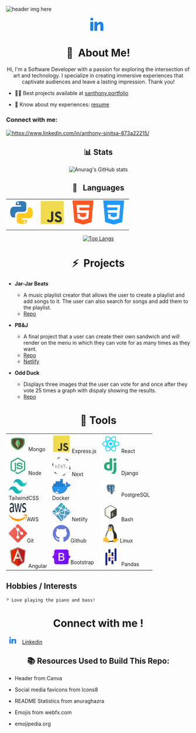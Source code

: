 ![header img here](./img/muun.png)

<p align="center">
<a href="https://www.linkedin.com/in/anthony-sinitsa-873a22215/" target="_blank" rel="noopener noreferrer"><img height="38" src="./img/linkedin.png"></a>&nbsp;&nbsp;
</p>

<h1 align="center">👋&nbsp; About Me!</h1>

<p align="center">
Hi, I'm a Software Developer with a passion for exploring the intersection of art and technology. I specialize in creating immersive experiences that captivate audiences and leave a lasting impression. Thank you!
</p>

- 👨‍💻 Best projects available at [santhony.portfolio](https://santhony.netlify.app)

- 📄 Know about my experiences: [resume](https://docs.google.com/document/d/1NBylvw9Th97QOjqhKyZkAS3XX0kxTUbghqiXap15QcY/edit?usp=sharing)

<h3 align="left">Connect with me:</h3>
<p align="left">
<a href="https://linkedin.com/in/https://www.linkedin.com/in/anthony-sinitsa-873a22215/" target="blank"><img align="center" src="https://raw.githubusercontent.com/rahuldkjain/github-profile-readme-generator/master/src/images/icons/Social/linked-in-alt.svg" alt="https://www.linkedin.com/in/anthony-sinitsa-873a22215/" height="30" width="40" /></a>
</p>

<div align="center">  
  
## 📊 Stats
  
![Anurag's GitHub stats](https://github-readme-stats.vercel.app/api?username=AnthonySinitsa&count_private=true&show_icons=true&theme=tokyonight&card_width=750)
  
## 🐍 &nbsp; Languages

|  |  |  |  |
| ----------- | ----------- | ----------- | ----------- |
<img src="./img/python.png" width=70/> | <img src="./img/js.png" width=70/> | <img src="./img/html.png" width=70/> | <img src="./img/css.png" width=70/> |
|  |  |  |  |

[![Top Langs](https://github-readme-stats.vercel.app/api/top-langs/?username=AnthonySinitsa&layout=compact&theme=dark&card_width=750&langs_count=6)](https://github.com/AnthonySinitsa/github-readme-stats)
</div>

<h1 align="center">⚡&nbsp; Projects</h1>

- <b>Jar-Jar Beats</b>
  - A music playlist creator that allows the user to create a playlist and add songs to it. The user can also search for songs and add them to the playlist.
  - [Repo](https://github.com/orgs/MVP-Music-Variant-Project/repositories)

- <b>PB&J</b>
  - A final project that a user can create their own sandwich and will render on the menu in which they can vote for as many times as they want.
  - [Repo](https://github.com/PeanutButter-and-JavaScript/PB-JS)
  - [Netlify](https://peanutbutter-and-javascript.github.io/PB-JS/)

- <b>Odd Duck</b>
  - Displays three images that the user can vote for and once after they vote 25 times a graph with dispaly showing the results.
  - [Repo](https://github.com/AnthonySinitsa/odd-duck)

<!-- - [Python Data Structures and Algorithms](https://github.com/AnthonySinitsa/data-structures-and-algorithms/tree/main/python) -->

<!-- <div align="center">

[![willianrod's wakatime stats](https://github-readme-stats.vercel.app/api/wakatime?username=AnthonySinitsa)](https://github.com/anuraghazra/github-readme-stats)
</div> -->

<h1 align="center">🔧 Tools</h1>

<div align="center">

| | | |
| ----------- | ----------- | ----------- |
| <img src="./img/mongodb.png" height=40   width=50/> Mongo | <img src="./img/js.png" width=50/> Express.js | <img src="./img/react.png" width=50/> React |
| <img src="./img/node.png" width=50/> Node | <img src="./img/next_logo.png" width=50/> Next | <img src="./img/django.png" width=50/> Django
| <img src="./img/tailwind.png" height=40 width=50/><br>TailwindCSS | <img src="./img/docker.png" height=40 width=50/> <br>Docker | <img src="./img/postgresql.png" height=40 width=50/> PostgreSQL
| <img src="./img/aws.png" height=50 width=50/>AWS | <img src="./img/netlify.png" height=50 width=50/> Netlify | <img src="./img/bash.png" height=50 width=50/> Bash
| <img src="./img/git.png" width=50/>Git | <img src="./img/github.png" width=50/>Github | <img src="./img/linux.png" width=50/>Linux
| <img src="./img/angular.png" height=60 width=50/> Angular | <img src="./img/bootstrap_logo.png" height=40 width=50/>Bootstrap | <img src="./img/pandas.png" width=50/> Pandas |

</div>

## Hobbies / Interests

    𝄢 Love playing the piano and bass!

<h1 align="center"> Connect with me !</h1>

  &nbsp; <img src="./img/linkedin.png" width=20/> &nbsp;&nbsp; [Linkedin](https://www.linkedin.com/in/anthony-sinitsa-873a22215/)

<h2  align="center">📚 Resources Used to Build This Repo:</h2>

- Header from Canva

- Social media favicons from Icons8

- README Statistics from anuraghazra

- Emojis from webfx.com

- emojipedia.org

<!-- ![visitors](https://visitor-badge.glitch.me/badge?page_id=AnthonySinitsa.visitor-badge&left_color=green&right_color=red) -->
